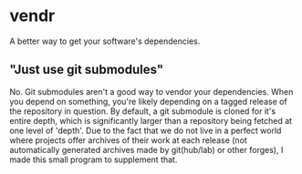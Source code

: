 vendr
=====
A better way to get your software's dependencies.

"Just use git submodules"
-------------------------
No. Git submodules aren't a good way to vendor your dependencies. When you 
depend on something, you're likely depending on a tagged release of the 
repository in question. By default, a git submodule is cloned for it's entire 
depth, which is significantly larger than a repository being fetched at 
one level of 'depth'. Due to the fact that we do not live in a perfect world
where projects offer archives of their work at each release (not automatically 
generated archives made by git(hub/lab) or other forges), I made this small 
program to supplement that.
